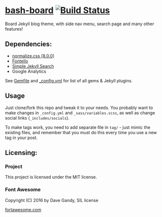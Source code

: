 # [bash-board](https://vllur.github.io/bash-board/) [![Build Status](https://travis-ci.org/vllur/bash-board.svg?branch=master)](https://travis-ci.org/vllur/bash-board)

Board Jekyll blog theme, with side nav menu, search page and many other features!

## Dependencies:
  - [normalize.css (8.0.0)](https://github.com/necolas/normalize.css/)
  - [Fontello](http://fontello.com/)
  - [Simple Jekyll Search](https://github.com/christian-fei/Simple-Jekyll-Search)
  - Google Analytics

See [Gemfile](./Gemfile) and [_config.yml](./_config.yml) for list of all gems & Jekyll plugins.

## Usage
Just clone/fork this repo and tweak it to your needs. You probably want to make changes in ```_config.yml``` and ```_sass/variables.scss```, as well as change social links (```_includes/socials```).

To make tags work, you need to add separate file in ```tag/``` - just mimic the existing files, and remember that you must do this every time you use a new tag in your post.


## Licensing:
### Project
This project is licensed under the MIT license.

### Font Awesome
   Copyright (C) 2016 by Dave Gandy, SIL license

   [fortawesome.com](http://fortawesome.github.com/Font-Awesome/)
